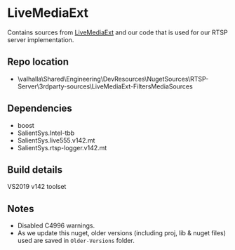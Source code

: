 # LiveMediaExt
Contains sources from [LiveMediaExt](https://github.com/miseri/LiveMediaExt) and our code that is used for our RTSP server implementation.

## Repo location
- \\valhalla\Shared\Engineering\DevResources\NugetSources\RTSP-Server\3rdparty-sources\LiveMediaExt-FiltersMediaSources

## Dependencies
- boost
- SalientSys.Intel-tbb
- SalientSys.live555.v142.mt
- SalientSys.rtsp-logger.v142.mt

## Build details 
VS2019 v142 toolset

## Notes   
- Disabled C4996 warnings.
- As we update this nuget, older versions (including proj, lib & nuget files) used are saved in `Older-Versions` folder.